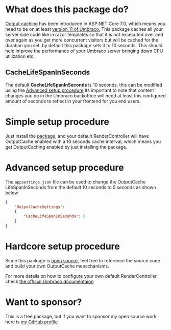 # What does this package do?
[Output caching](https://learn.microsoft.com/en-us/aspnet/core/performance/caching/overview?view=aspnetcore-7.0#output-caching) has been introduced in ASP.NET Core 7.0, which means you need to be on at least [version 11 of Umbraco.](https://our.umbraco.com/download/releases/1110)
This package caches all your server side code like in razor templates so that it is not excecuted over and over again as you get more concurrent visitors but will be cached for the duration you set, by default this package sets it to 10 seconds.
This should help improve the performance of your Umbraco server bringing down CPU utilization etc.

## CacheLifeSpanInSeconds
The default **CacheLifeSpanInSeconds** is 10 seconds, this can be modified using the [Advanced setup procedure](#advanced-setup-procedure)
Its important to note that content changes you do in the Umbraco backoffice will need at least this configured amount of seconds to reflect in your frontend for you end users.

# Simple setup procedure
Just install the [package](https://www.nuget.org/packages/UmbracoOutputCache), and your default RenderController will have OutputCache enabled with a 10 seconds cache interval, which means you get OutputCaching enabled by just installing the package.

# Advanced setup procedure
The `appsettings.json` file can be used to change the OutputCache LifeSpanInSeconds from the default 10 seconds to 5 seconds as shown below
```json
{
	"OutputCacheSettings":
	{
		"CacheLifeSpanInSeconds": 5
	}
}
```

# Hardcore setup procedure
Since this package is [open source](https://github.com/prmeyn/UmbracoOutputCache), feel free to reference the source code and build your own OutputCache menachanisms. 

For more details on how to configure your own default RenderController check [the official Umbraco documentaion](https://docs.umbraco.com/umbraco-cms/implementation/default-routing/controller-selection#change-the-default-controllers)

# Want to sponsor?
This is a free package, but if you want to sponsor my open source work, here is [my GitHub profile](https://github.com/sponsors/prmeyn)